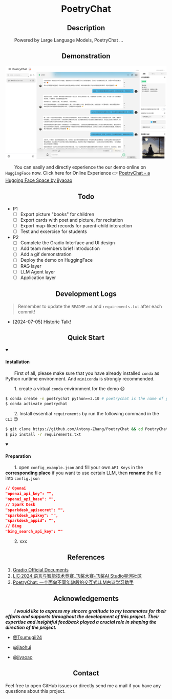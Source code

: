 <div align="center"><h1>PoetryChat</h1></div>

</div>

<div align="center"><h2>Description</h2></div>

&emsp;&emsp;Powered by Large Language Models, PoetryChat ...



</div>

<div align="center"><h2>Demonstration</h2></div>

![诗趣伴行](./docs/诗趣伴行.png)

&emsp;&emsp;You can easily and directly experience the our demo online on `HuggingFace` now. Click here for Online Experience 👉 [PoetryChat - a Hugging Face Space by jjyaoao](https://huggingface.co/spaces/jjyaoao/poetryChat)

</div>

<div align="center"><h2>Todo</h2></div>

- P1
    - [ ] Export picture "books" for children
    - [ ] Export cards with poet and picture, for recitation
    - [ ] Export map-liked records for parent-child interaction
    - [ ] Test and exsercise for students
- P2
    - [ ] Complete the Gradio Interface and UI design
    - [ ] Add team members brief introduction
    - [ ] Add a gif demonstration
    - [ ] Deploy the demo on HuggingFace
    - [ ] RAG layer
    - [ ] LLM Agent layer
    - [ ] Application layer

</div>


<div>
    <div align="center"><h2>Development Logs</h2></div>

> Remember to update the `README.md` and `requirements.txt` after each commit!

- [2024-07-05] Historic Talk! 



</div>







<div align="center"><h2>Quick Start</h2></div>

<details open>
    <summary><h4>Installation</h4></summary>


&emsp;&emsp;First of all, please make sure that you have already installed `conda` as Python runtime environment. And `miniconda` is strongly recommended.

&emsp;&emsp;1. create a virtual `conda` environment for the demo 😆

```bash
$ conda create -n poetrychat python==3.10 # poetrychat is the name of your environment
$ conda activate poetrychat
```

&emsp;&emsp;2. Install essential `requirements` by run the following command in the `CLI` 😊

```bash
$ git clone https://github.com/Antony-Zhang/PoetryChat && cd PoetryChat && git checkout poetryChat2.0
$ pip install -r requirements.txt
```

<details open>
    <summary><h4>Preparation</h4></summary>


&emsp;&emsp;1. open `config_example.json` and fill your own `API Keys` in the **corresponding place** if you want to use certain LLM, then **rename** the file into `config.json`

```json
// Openai
"openai_api_key": "",
"openai_api_base": "",
// Spark Desk
"sparkdesk_apisecret": "",
"sparkdesk_apikey": "",
"sparkdesk_appid": "",
// Bing
"bing_search_api_key": ""
```

&emsp;&emsp;2. xxx









</div>

<div align="center"><h2>References</h2></div>

1. [Gradio Official Documents](https://www.gradio.app/)
2. [LIC·2024 语言与智能技术竞赛_飞桨大赛-飞桨AI Studio星河社区](https://aistudio.baidu.com/competition/detail/1171/0/introduction)
3. [PoetryChat: 一个面向不同年龄段的交互式LLM古诗学习助手](https://github.com/Antony-Zhang/PoetryChat)





</div>

<div align="center"><h2>Acknowledgements</h2></div>

&emsp;&emsp;***I would like to express my sincere gratitude to my teammates  for their efforts and supports throughout the development of this project. Their expertise and insightful feedback played a crucial role in shaping the direction of the project.***

- [@Tsumugii24](https://github.com/Tsumugii24)

- [@jiaohui](https://github.com/jiaohuix)

- [@jjyaoao](https://github.com/jjyaoao)



</div>

<div align="center"><h2>Contact</h2></div>

Feel free to open GitHub issues or directly send me a mail if you have any questions about this project. 

